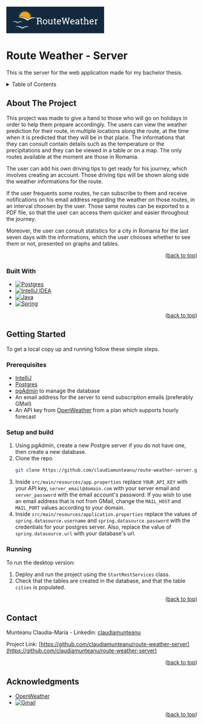 <!-- Improved compatibility of back to top link: See: https://github.com/othneildrew/Best-README-Template/pull/73 -->
<a name="readme-top"></a>
<!--
*** Thanks for checking out the Best-README-Template. If you have a suggestion
*** that would make this better, please fork the repo and create a pull request
*** or simply open an issue with the tag "enhancement".
*** Don't forget to give the project a star!
*** Thanks again! Now go create something AMAZING! :D
-->



<!-- PROJECT SHIELDS -->
<!--
*** I'm using markdown "reference style" links for readability.
*** Reference links are enclosed in brackets [ ] instead of parentheses ( ).
*** See the bottom of this document for the declaration of the reference variables
*** for contributors-url, forks-url, etc. This is an optional, concise syntax you may use.
*** https://www.markdownguide.org/basic-syntax/#reference-style-links
-->

<!--[![Contributors][contributors-shield]][contributors-url]
[![Forks][forks-shield]][forks-url]
[![Stargazers][stars-shield]][stars-url] 
[![Issues][issues-shield]][issues-url] 
[![License][license-shield]][license-url]
[![LinkedIn][linkedin-shield]][linkedin-url]
-->

<!--
 PROJECT LOGO

 
<br />
<div align="center">
  -->

<a href="https://github.com/claudiamunteanu/route-weather-server">
    <img src="logo.png" alt="Logo" height="70"/>
</a>
                                             
# Route Weather - Server
This is the server for the web application made for my bachelor thesis.
  <!--
  <p align="center">
    Simple CRUD mobile application for the management of a store's products, created for the "Mobile Application Programming" course at my university.
    <br />
    <a href="https://github.com/claudiamunteanu/product-management"><strong>Explore the docs »</strong></a>
    <br />
    <br />
    <a href="https://github.com/claudiamunteanu/product-management">View Demo</a>
    ·
    <a href="https://github.com/claudiamunteanu/product-management/issues">Report Bug</a>
    ·
    <a href="https://github.com/claudiamunteanu/product-management/issues">Request Feature</a>
  </p>
</div>
-->


<!-- TABLE OF CONTENTS -->
<details>
  <summary>Table of Contents</summary>
  <ol>
    <li>
      <a href="#about-the-project">About The Project</a>
      <ul>
        <li><a href="#built-with">Built With</a></li>
      </ul>
    </li>
    <li>
      <a href="#getting-started">Getting Started</a>
      <ul>
        <li><a href="#prerequisites">Prerequisites</a></li>
        <li><a href="#setup-and-build">Setup and Build</a></li>
        <li><a href="#running">Running</a></li>
      </ul>
    </li>
    <!--
    <li><a href="#usage">Usage</a></li>
    <li><a href="#roadmap">Roadmap</a></li>
    <li><a href="#contributing">Contributing</a></li>
    -->
    <li><a href="#contact">Contact</a></li>
   <li><a href="#acknowledgments">Acknowledgments</a></li>
    <!--<li><a href="#acknowledgments">Acknowledgments</a></li>-->
  </ol>
</details>

<!-- ABOUT THE PROJECT -->
## About The Project

This project was made to give a hand to those who will go on holidays in order to help them prepare accordingly. The users can view the weather prediction for their route, in multiple locations along the route, at the time when it is predicted that they will be in that place. The informations that they can consult contain details such as the temperature or the precipitations and they can be viewed in a table or on a map. The only routes available at the moment are those in Romania.

The user can add his own driving tips to get ready for his journey, which involves creating an account. Those driving tips will be shown along side the weather informations for the route. 

If the user frequents some routes, he can subscribe to them and receive notifications on his email address regarding the weather on those routes, in an interval choosen by the user. Those same routes can be exported to a PDF file, so that the user can access them quicker and easier throughout the journey.

Moreover, the user can consult statistics for a city in Romania for the last seven days with the informations, which the user chooses whether to see them or not, presented on graphs and tables.

<p align="right">(<a href="#readme-top">back to top</a>)</p>

### Built With
* [![Postgres][Postgres.org]][Postgres-url]
* [![IntelliJ IDEA][Intellij.com]][Intellij-url]
* [![Java][Java.com]][Java-url]
* [![Spring][Spring.io]][Spring-url]
                                       
<p align="right">(<a href="#readme-top">back to top</a>)</p>


<!-- GETTING STARTED -->
## Getting Started

To get a local copy up and running follow these simple steps.

### Prerequisites

* [IntelliJ][IntelliJ-url]
* [Postgres][Postgres-url]
* [pgAdmin](https://www.pgadmin.org/) to manage the database
* An email address for the server to send subscription emails (preferably GMail)
* An API key from [OpenWeather](https://openweathermap.org/) from a plan which supports hourly forecast

### Setup and build
1. Using pgAdmin, create a new Postgre server if you do not have one, then create a new database.
3. Clone the repo
   ```sh
   git clone https://github.com/claudiamunteanu/route-weather-server.git
   ```  
3. Inside `src/main/resources/app.properties` replace `YOUR_API_KEY` with your API key, `server_email@domain.com` with your server email and `server_password` with the email account's password. If you wish to use an email address that is not from GMail, change the `MAIL_HOST` and `MAIL_PORT` values according to your domain.
4. Inside `src/main/resources/application.properties` replace the values of `spring.datasource.username` and  `spring.datasource.password` with the credentials for your postgres server. Also, replace the value of `spring.datasource.url` with your database's url.
   
### Running

To run the desktop version:
1. Deploy and run the project using the `StartRestServices` class.
2. Check that the tables are created in the database, and that the table `cities` is populated.

<p align="right">(<a href="#readme-top">back to top</a>)</p>



<!-- USAGE EXAMPLES -->
<!--## Usage

Use this space to show useful examples of how a project can be used. Additional screenshots, code examples and demos work well in this space. You may also link to more resources.

_For more examples, please refer to the [Documentation](https://example.com)_

<p align="right">(<a href="#readme-top">back to top</a>)</p>
-->



<!-- CONTRIBUTING -->
<!--
## Contributing

Contributions are what make the open source community such an amazing place to learn, inspire, and create. Any contributions you make are **greatly appreciated**.

If you have a suggestion that would make this better, please fork the repo and create a pull request. You can also simply open an issue with the tag "enhancement".
Don't forget to give the project a star! Thanks again!

1. Fork the Project
2. Create your Feature Branch (`git checkout -b feature/AmazingFeature`)
3. Commit your Changes (`git commit -m 'Add some AmazingFeature'`)
4. Push to the Branch (`git push origin feature/AmazingFeature`)
5. Open a Pull Request

<p align="right">(<a href="#readme-top">back to top</a>)</p>
-->


<!-- CONTACT -->
## Contact

Munteanu Claudia-Maria - Linkedin: [claudiamunteanu][linkedin-url]

Project Link: [https://github.com/claudiamunteanu/route-weather-server](https://github.com/claudiamunteanu/route-weather-server)

<p align="right">(<a href="#readme-top">back to top</a>)</p>



<!-- ACKNOWLEDGMENTS -->
## Acknowledgments

* [OpenWeather](https://openweathermap.org/)
* [![Gmail][Gmail.com]][Gmail-url]

<p align="right">(<a href="#readme-top">back to top</a>)</p>


<!-- MARKDOWN LINKS & IMAGES -->
<!-- https://www.markdownguide.org/basic-syntax/#reference-style-links -->
[contributors-shield]: https://img.shields.io/github/contributors/claudiamunteanu/shows-ticket-store-java.svg?style=for-the-badge
[contributors-url]: https://github.com/claudiamunteanu/shows-ticket-store-javat/graphs/contributors
[forks-shield]: https://img.shields.io/github/forks/claudiamunteanu/shows-ticket-store-java.svg?style=for-the-badge
[forks-url]: https://github.com/claudiamunteanu/shows-ticket-store-java/network/members
[stars-shield]: https://img.shields.io/github/stars/claudiamunteanu/shows-ticket-store-java.svg?style=for-the-badge
[stars-url]: https://github.com/claudiamunteanu/shows-ticket-store-java/stargazers
[issues-shield]: https://img.shields.io/github/issues/claudiamunteanu/shows-ticket-store-java.svg?style=for-the-badge
[issues-url]: https://github.com/claudiamunteanu/shows-ticket-store-java/issues
[license-shield]: https://img.shields.io/github/license/claudiamunteanu/shows-ticket-store-java.svg?style=for-the-badge
[license-url]: https://github.com/claudiamunteanu/shows-ticket-store-java/blob/master/LICENSE
[linkedin-shield]: https://img.shields.io/badge/-LinkedIn-black.svg?style=for-the-badge&logo=linkedin&colorB=555
[linkedin-url]: https://linkedin.com/in/claudiamunteanu
[Postgres.org]: https://img.shields.io/badge/postgres-%23316192.svg?style=for-the-badge&logo=postgresql&logoColor=white
[Postgres-url]: https://www.postgresql.org/
[Spring.io]: https://img.shields.io/badge/spring-%236DB33F.svg?style=for-the-badge&logo=spring&logoColor=white
[Spring-url]: https://spring.io/
[Intellij.com]: https://img.shields.io/badge/IntelliJIDEA-000000.svg?style=for-the-badge&logo=intellij-idea&logoColor=white
[Intellij-url]: https://www.jetbrains.com/idea/
[Java.com]: https://img.shields.io/badge/java-%23ED8B00.svg?style=for-the-badge&logo=java&logoColor=white
[Java-url]: https://www.java.com/en/
[Gmail.com]: https://img.shields.io/badge/Gmail-D14836?style=for-the-badge&logo=gmail&logoColor=white
[Gmail-url]: https://www.google.com/gmail/about/
